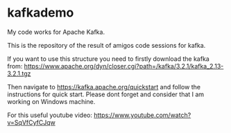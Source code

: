 # kafkademo
My code works for Apache Kafka.

This is the repository of the result of amigos code sessions for kafka.

If you want to use this structure you need to firstly download the kafka from: 
https://www.apache.org/dyn/closer.cgi?path=/kafka/3.2.1/kafka_2.13-3.2.1.tgz

Then navigate to https://kafka.apache.org/quickstart and follow the instructions for quick start.
Please dont forget and consider that I am working on Windows machine. 

For this useful youtube video: https://www.youtube.com/watch?v=SqVfCyfCJqw 
